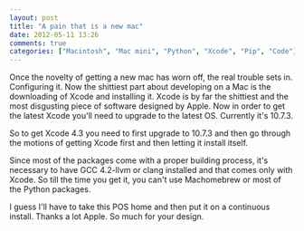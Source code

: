 ```yaml
---
layout: post
title: "A pain that is a new mac"
date: 2012-05-11 13:26
comments: true
categories: ["Macintosh", "Mac mini", "Python", "Xcode", "Pip", "Code"]
---
```


Once the novelty of getting a new mac has worn off, the real trouble sets in. Configuring it. Now the shittiest part about developing on a Mac is the downloading of Xcode and installing it. Xcode is by far the shittiest and the most disgusting piece of software designed by Apple. Now in order to get the latest Xcode you'll need to upgrade to the latest OS. Currently it's 10.7.3.

So to get Xcode 4.3 you need to first upgrade to 10.7.3 and then go through the motions of getting Xcode first and then letting it install itself.

Since most of the packages come with a proper building process, it's necessary to have GCC 4.2-llvm or clang installed and that comes only with Xcode. So till the time you get it, you can't use Machomebrew or most of the Python packages. 

I guess I'll have to take this POS home and then put it on a continuous install. Thanks a lot Apple. So much for your design.